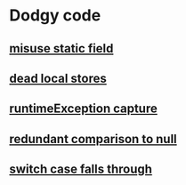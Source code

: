 # Dodgy code
## [misuse static field](./misuse-static-field/README.MD)
## [dead local stores](./dead-local-stores/README.MD)
## [runtimeException capture](./runtimeException-capture/README.MD)
## [redundant comparison to null](./redundant-comparison-to-null/README.MD)
## [switch case falls through](./switch-case-falls-through/README.MD)

